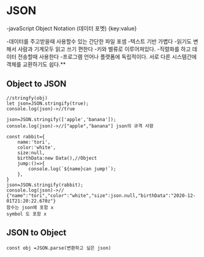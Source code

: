 # JSON

-javaScript Object Notation (데이터 포멧) {key:value}

-데이터를 주고받을때 사용할수 있는 간단한 파일 포셈 -텍스트 기반 가볍다 -읽기도 변해서 사람과 기계모두 읽고 쓰기 편한다 -키와 벨류로 이루어져있다. -직렬화를 하고 데이터 전송할때 사용한다 -프로그램 언어나 플랫폼에 독립적이다. 서로 다른 시스템간에 객체를 교환하기도 쉽다.\*\*

## Object to JSON

    //stringfy(obj)
    let json=JSON.stringify(true);
    console.log(json)->//true

    json=JSON.stringify(['apple','banana']);
    console.log(json)->//["apple","banana"] json의 규격 사항

    const rabbit={
        name:'tori',
        color:'white',
        size:null,
        birthData:new Data(),//Object
        jump:()=>{
            console.log(`${name}can jump!`);
        },
    }
    json=JSON.stringify(rabbit);
    console.log(json)->// {"name":"tori","color":"white","size":json.null,"birthData":"2020-12-01T21:20:22.670z"}
    함수는 json에 포함 x
    symbol 도 포함 x

## JSON to Object

    const obj =JSON.parse(변환하고 싶은 json)
